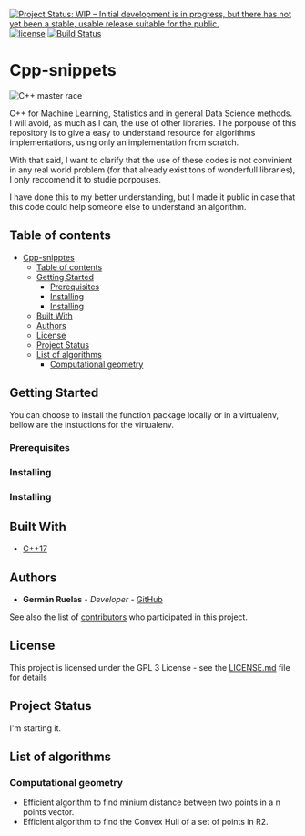 [![Project Status: WIP – Initial development is in progress, but there has not yet been a stable, usable release suitable for the public.](https://www.repostatus.org/badges/latest/wip.svg)](https://www.repostatus.org/#wip)
[![license](https://img.shields.io/badge/licence-GPL--3-blue.svg)](https://github.com/lgruelas/Cpp-snipptes/blob/master/LICENSE)
[![Build Status](https://api.travis-ci.com/lgruelas/Cpp-snippets.svg?branch=master)](https://travis-ci.com/lgruelas/Cpp-snippets)


# Cpp-snippets

![C++ master race](assets/gcc.png?raw=true "gcc")

C++ for Machine Learning, Statistics and in general Data Science methods. I will avoid, as much as I can, the use of other libraries. The porpouse of this repository is to give a easy to understand resource for algorithms implementations, using only an implementation from scratch.

With that said, I want to clarify that the use of these codes is not convinient in any real world problem (for that already exist tons of wonderfull libraries), I only reccomend it to studie porpouses.

I have done this to my better understanding, but I made it public in case that this code could help someone else to understand an algorithm.

## Table of contents

- [Cpp-snipptes](#cpp-snipptes)
  - [Table of contents](#table-of-contents)
  - [Getting Started](#getting-started)
    - [Prerequisites](#prerequisites)
    - [Installing](#installing)
    - [Installing](#installing-1)
  - [Built With](#built-with)
  - [Authors](#authors)
  - [License](#license)
  - [Project Status](#project-status)
  - [List of algorithms](#list-of-algorithms)
    - [Computational geometry](#computational-geometry)

## Getting Started

You can choose to install the function package locally or in a virtualenv, bellow are the instuctions for the virtualenv.

### Prerequisites


### Installing


### Installing


## Built With

* [C++17](https://isocpp.org/)


## Authors

* **Germán Ruelas** - *Developer* - [GitHub](https://github.com/lgruelas)

See also the list of [contributors](https://github.com/your/project/contributors) who participated in this project.

## License

This project is licensed under the GPL 3 License - see the [LICENSE.md](LICENSE.md) file for details

## Project Status

I'm starting it.

## List of algorithms

### Computational geometry
* Efficient algorithm to find minium distance between two points in a n points vector.
* Efficient algorithm to find the Convex Hull of a set of points in R2.
